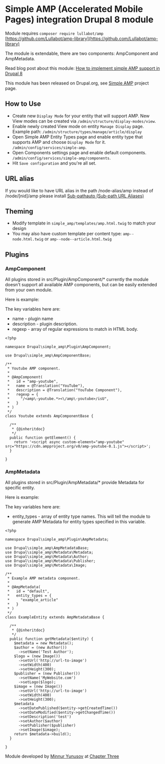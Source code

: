# Simple AMP (Accelerated Mobile Pages) integration Drupal 8 module

Module requires `composer require lullabot/amp` [https://github.com/Lullabot/amp-library](https://github.com/Lullabot/amp-library)

The module is extendable, there are two components: AmpComponent and AmpMetadata.

Read blog post about this module: [How to implement simple AMP support in Drupal 8](https://www.chapterthree.com/blog/how-implement-simple-amp-support-drupal-8)

This module has been released on Drupal.org, see [Simple AMP](https://goo.gl/UNR6m4) project page.

## How to Use

- Create new `Display Mode` for your entity that will support AMP. New View modes can be created via `/admin/structure/display-modes/view`.
- Enable newly created View mode on entity `Manage Display` page. Example path: `/admin/structure/types/manage/article/display`
- Open Simple AMP Entity Types page and enable entity type that supports AMP and choose `Display Mode` for it. `/admin/config/services/simple-amp`.
- Open Components settings page and enable default components. `/admin/config/services/simple-amp/components`.
- Hit `Save configuration` and you're all set.

## URL alias

If you would like to have URL alias in the path /node-alias/amp instead of /node/[nid]/amp please install [Sub-pathauto (Sub-path URL Aliases)](https://www.drupal.org/project/subpathauto)

## Theming

- Modify template in `simple_amp/templates/amp.html.twig` to match your design 
- You may also have custom template per content type: `amp--node.html.twig` or `amp--node--article.html.twig`

## Plugins

### AmpComponent

All plugins stored in src/Plugin/AmpComponent/* currently the module doesn't support all available AMP components, but can be easily extended from your own module.

Here is example:

The key variables here are:

- name - plugin name
- description - plugin description.
- regexp - array of regular expressions to match in HTML body.

```
<?php

namespace Drupal\simple_amp\Plugin\AmpComponent;

use Drupal\simple_amp\AmpComponentBase;

/**
 * Youtube AMP component.
 *
 * @AmpComponent(
 *   id = "amp-youtube",
 *   name = @Translation("YouTube"),
 *   description = @Translation("YouTube Component"),
 *   regexp = {
 *     "/<amp\-youtube.*><\/amp\-youtube>/isU",
 *   }
 * )
 */
class Youtube extends AmpComponentBase {

  /**
   * {@inheritdoc}
   */
  public function getElement() {
    return '<script async custom-element="amp-youtube" src="https://cdn.ampproject.org/v0/amp-youtube-0.1.js"></script>';
  }

}
```

### AmpMetadata

All plugins stored in src/Plugin/AmpMetadata/* provide Metadata for specific entity.

Here is example:

The key variables here are:

- entity_types - array of entity type names. This will tell the module to generate AMP Metadata for entity types specified in this variable.

```
<?php

namespace Drupal\simple_amp\Plugin\AmpMetadata;

use Drupal\simple_amp\AmpMetadataBase;
use Drupal\simple_amp\Metadata\Metadata;
use Drupal\simple_amp\Metadata\Author;
use Drupal\simple_amp\Metadata\Publisher;
use Drupal\simple_amp\Metadata\Image;

/**
 * Example AMP metadata component.
 *
 * @AmpMetadata(
 *   id = "default",
 *   entity_types = {
 *     "example_article"
 *   }
 * )
 */
class ExampleEntity extends AmpMetadataBase {

  /**
   * {@inheritdoc}
   */
  public function getMetadata($entity) {
    $metadata = new Metadata();
    $author = (new Author())
      ->setName('Test Author');
    $logo = (new Image())
      ->setUrl('http://url-to-image')
      ->setWidth(400)
      ->setHeight(300);
    $publisher = (new Publisher())
      ->setName('MyWebsite.com')
      ->setLogo($logo);
    $image = (new Image())
      ->setUrl('http://url-to-image')
      ->setWidth(400)
      ->setHeight(300);
    $metadata
      ->setDatePublished($entity->getCreatedTime())
      ->setDateModified($entity->getChangedTime())
      ->setDescription('test')
      ->setAuthor($author)
      ->setPublisher($publisher)
      ->setImage($image);
    return $metadata->build();
  }

}
```

Module developed by [Minnur Yunusov](https://www.minnur.com) at [Chapter Three](https://www.chapterthree.com)